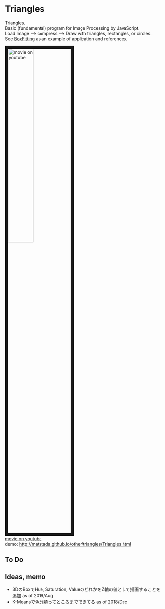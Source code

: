 # Triangles
Triangles.  
Basic (fundamental) program for Image Processing by JavaScript.  
Load Image --> compress --> Draw with triangles, rectangles, or circles.  
See [BoxFitting](https://github.com/matzTada/BoxFitting) as an example of application and references.

<a href="http://www.youtube.com/watch?feature=player_embedded&v=-ipP9jfTaEQ
" target="_blank"><img src="http://img.youtube.com/vi/-ipP9jfTaEQ/0.jpg"
alt="movie on youtube" width=40% border="10" /></a>  
[movie on youtube](https://www.youtube.com/watch?v=-ipP9jfTaEQ)  
demo: <http://matztada.github.io/other/triangles/Triangles.html>

## To Do

## Ideas, memo
* 3DのBoxでHue, Saturation, ValueのどれかをZ軸の値として描画することを追加 as of 2019/Aug
* K-Meansで色分類ってところまでできてる as of 2018/Dec

